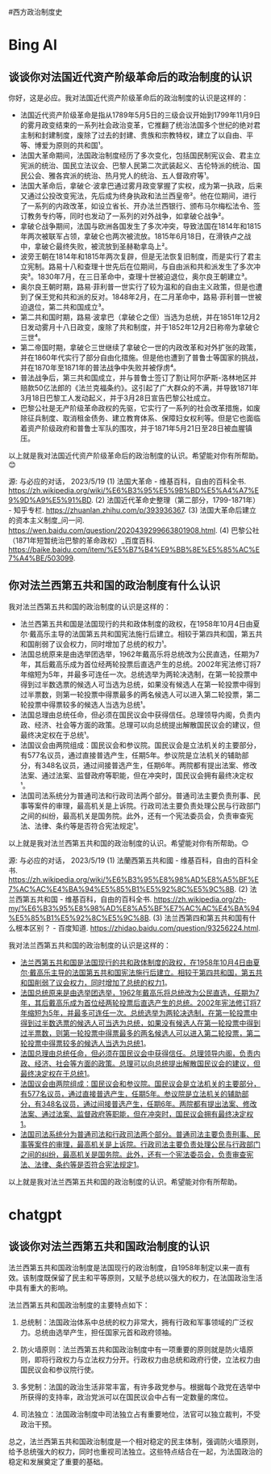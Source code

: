 #西方政治制度史 
# Bing AI

## 谈谈你对法国近代资产阶级革命后的政治制度的认识
你好，这是必应。我对法国近代资产阶级革命后的政治制度的认识是这样的：

- 法国近代资产阶级革命是指从1789年5月5日的三级会议开始到1799年11月9日的雾月政变结束的一系列社会政治变革，它推翻了统治法国多个世纪的绝对君主制和封建制度，废除了过去的封建、贵族和宗教特权，建立了以自由、平等、博爱为原则的共和国¹。
- 法国大革命期间，法国政治制度经历了多次变化，包括国民制宪议会、君主立宪派的统治、国民立法议会、巴黎人民第二次武装起义、吉伦特派的统治、国民公会、雅各宾派的统治、热月党人的统治、五人督政府等¹。
- 法国大革命后，拿破仑·波拿巴通过雾月政变掌握了实权，成为第一执政，后来又通过公投改变宪法，先后成为终身执政和法兰西皇帝²。他在位期间，进行了一系列的内政改革，如设立省长、开办法兰西银行、颁布马尔梅松法令、签订教务专约等，同时也发动了一系列的对外战争，如拿破仑战争²。
- 拿破仑战争期间，法国与欧洲各国发生了多次冲突，导致法国在1814年和1815年两次被联军占领，拿破仑也两次被流放。1815年6月18日，在滑铁卢之战中，拿破仑最终失败，被流放到圣赫勒拿岛上²。
- 波旁王朝在1814年和1815年两次复辟，但是无法恢复旧制度，而是实行了君主立宪制。路易十八和查理十世先后在位期间，与自由派和共和派发生了多次冲突³。1830年7月，在三日革命中，查理十世被迫退位，奥尔良王朝建立³。
- 奥尔良王朝时期，路易·菲利普一世实行了较为温和的自由主义政策，但是也遭到了保王党和共和派的反对。1848年2月，在二月革命中，路易·菲利普一世被迫退位，第二共和国成立³。
- 第二共和国时期，路易·波拿巴（拿破仑之侄）当选为总统，并在1851年12月2日发动雾月十八日政变，废除了共和制度，并于1852年12月2日称帝为拿破仑三世⁴。
- 第二帝国时期，拿破仑三世继续了拿破仑一世的内政改革和对外扩张的政策，并在1860年代实行了部分自由化措施。但是他也遭到了普鲁士等国家的挑战，并在1870年至1871年的普法战争中失败并被俘虏⁴。
- 普法战争后，第三共和国成立，并与普鲁士签订了割让阿尔萨斯-洛林地区并赔款50亿法郎的《法兰克福条约》。这引起了广大群众的不满，并导致1871年3月18日巴黎工人发动起义，并于3月28日宣告巴黎公社成立。
- 巴黎公社是无产阶级革命政权的先驱，它实行了一系列的社会改革措施，如废除征兵制度、取消租金债务、建立教育体系、保障妇女权利等。但是它也面临着资产阶级政府和普鲁士军队的围攻，并于1871年5月21日至28日被血腥镇压。

以上就是我对法国近代资产阶级革命后的政治制度的认识。希望能对你有所帮助。😊

源: 与必应的对话， 2023/5/19
(1) 法国大革命 - 维基百科，自由的百科全书. https://zh.wikipedia.org/wiki/%E6%B3%95%E5%9B%BD%E5%A4%A7%E9%9D%A9%E5%91%BD.
(2) 法国近代革命史整理（第二部分，1799-1871年） - 知乎专栏. https://zhuanlan.zhihu.com/p/393936367.
(3) 法国大革命后建立的资本主义制度_问一问. https://wen.baidu.com/question/2020439299663801908.html.
(4) 巴黎公社（1871年短暂统治巴黎的革命政权）_百度百科. https://baike.baidu.com/item/%E5%B7%B4%E9%BB%8E%E5%85%AC%E7%A4%BE/503099.

## 你对法兰西第五共和国的政治制度有什么认识

我对法兰西第五共和国的政治制度的认识是这样的：

- 法兰西第五共和国是法国现行的共和政体制度的政权，在1958年10月4日由夏尔·戴高乐主导的法国第五共和国宪法施行后建立。相较于第四共和国，第五共和国削弱了议会权力，同时增加了总统的权力¹。
- 法国总统原来是由选举团选举，1962年戴高乐将总统改为公民直选，任期为7年，其后戴高乐成为首位经两轮投票后直选产生的总统。2002年宪法修订将7年缩短为5年，并最多可连任一次。总统选举为两轮决选制，在第一轮投票中得到过半数选票的候选人可当选为总统，如果没有候选人在第一轮投票中得到过半票数，则第一轮投票中得票最多的两名候选人可以进入第二轮投票，第二轮投票中得票较多的候选人当选为总统¹。
- 法国总理由总统任命，但必须在国民议会中获得信任。总理领导内阁，负责内政、经济、社会等方面的政策。总理可以向总统提出解散国民议会的建议，但最终决定权在于总统¹。
- 法国议会由两院组成：国民议会和参议院。国民议会是立法机关的主要部分，有577名议员，通过直接普选产生，任期5年。参议院是立法机关的辅助部分，有348名议员，通过间接普选产生，任期6年。两院都有提出法案、修改法案、通过法案、监督政府等职能，但在冲突时，国民议会拥有最终决定权¹。
- 法国司法系统分为普通司法和行政司法两个部分。普通司法主要负责刑事、民事等案件的审理，最高机关是上诉院。行政司法主要负责处理公民与行政部门之间的纠纷，最高机关是国务院。此外，还有一个宪法委员会，负责审查宪法、法律、条约等是否符合宪法规定¹。

以上就是我对法兰西第五共和国的政治制度的认识。希望能对你有所帮助。😊

源: 与必应的对话， 2023/5/19
(1) 法蘭西第五共和國 - 维基百科，自由的百科全书. https://zh.wikipedia.org/wiki/%E6%B3%95%E8%98%AD%E8%A5%BF%E7%AC%AC%E4%BA%94%E5%85%B1%E5%92%8C%E5%9C%8B.
(2) 法兰西第五共和国 - 维基百科，自由的百科全书. https://zh.wikipedia.org/zh-my/%E6%B3%95%E8%98%AD%E8%A5%BF%E7%AC%AC%E4%BA%94%E5%85%B1%E5%92%8C%E5%9C%8B.
(3) 法兰西第四和第五共和国有什么根本区别？ - 百度知道. https://zhidao.baidu.com/question/93256224.html.

我对法兰西第五共和国的政治制度的认识是这样的：

-   [法兰西第五共和国是法国现行的共和政体制度的政权，在1958年10月4日由夏尔·戴高乐主导的法国第五共和国宪法施行后建立。相较于第四共和国，第五共和国削弱了议会权力，同时增加了总统的权力](https://zh.wikipedia.org/wiki/%E6%B3%95%E8%98%AD%E8%A5%BF%E7%AC%AC%E4%BA%94%E5%85%B1%E5%92%8C%E5%9C%8B)[1](https://zh.wikipedia.org/wiki/%E6%B3%95%E8%98%AD%E8%A5%BF%E7%AC%AC%E4%BA%94%E5%85%B1%E5%92%8C%E5%9C%8B)。
-   [法国总统原来是由选举团选举，1962年戴高乐将总统改为公民直选，任期为7年，其后戴高乐成为首位经两轮投票后直选产生的总统。2002年宪法修订将7年缩短为5年，并最多可连任一次。总统选举为两轮决选制，在第一轮投票中得到过半数选票的候选人可当选为总统，如果没有候选人在第一轮投票中得到过半票数，则第一轮投票中得票最多的两名候选人可以进入第二轮投票，第二轮投票中得票较多的候选人当选为总统](https://zh.wikipedia.org/wiki/%E6%B3%95%E8%98%AD%E8%A5%BF%E7%AC%AC%E4%BA%94%E5%85%B1%E5%92%8C%E5%9C%8B)[1](https://zh.wikipedia.org/wiki/%E6%B3%95%E8%98%AD%E8%A5%BF%E7%AC%AC%E4%BA%94%E5%85%B1%E5%92%8C%E5%9C%8B)。
-   [法国总理由总统任命，但必须在国民议会中获得信任。总理领导内阁，负责内政、经济、社会等方面的政策。总理可以向总统提出解散国民议会的建议，但最终决定权在于总统](https://zh.wikipedia.org/wiki/%E6%B3%95%E8%98%AD%E8%A5%BF%E7%AC%AC%E4%BA%94%E5%85%B1%E5%92%8C%E5%9C%8B)[1](https://zh.wikipedia.org/wiki/%E6%B3%95%E8%98%AD%E8%A5%BF%E7%AC%AC%E4%BA%94%E5%85%B1%E5%92%8C%E5%9C%8B)。
-   [法国议会由两院组成：国民议会和参议院。国民议会是立法机关的主要部分，有577名议员，通过直接普选产生，任期5年。参议院是立法机关的辅助部分，有348名议员，通过间接普选产生，任期6年。两院都有提出法案、修改法案、通过法案、监督政府等职能，但在冲突时，国民议会拥有最终决定权](https://zh.wikipedia.org/wiki/%E6%B3%95%E8%98%AD%E8%A5%BF%E7%AC%AC%E4%BA%94%E5%85%B1%E5%92%8C%E5%9C%8B)[1](https://zh.wikipedia.org/wiki/%E6%B3%95%E8%98%AD%E8%A5%BF%E7%AC%AC%E4%BA%94%E5%85%B1%E5%92%8C%E5%9C%8B)。
-   [法国司法系统分为普通司法和行政司法两个部分。普通司法主要负责刑事、民事等案件的审理，最高机关是上诉院。行政司法主要负责处理公民与行政部门之间的纠纷，最高机关是国务院。此外，还有一个宪法委员会，负责审查宪法、法律、条约等是否符合宪法规定](https://zh.wikipedia.org/wiki/%E6%B3%95%E8%98%AD%E8%A5%BF%E7%AC%AC%E4%BA%94%E5%85%B1%E5%92%8C%E5%9C%8B)[1](https://zh.wikipedia.org/wiki/%E6%B3%95%E8%98%AD%E8%A5%BF%E7%AC%AC%E4%BA%94%E5%85%B1%E5%92%8C%E5%9C%8B)。

以上就是我对法兰西第五共和国的政治制度的认识。希望能对你有所帮助。

# chatgpt

## 谈谈你对法兰西第五共和国政治制度的认识

法兰西第五共和国政治制度是法国现行的政治制度，自1958年制定以来一直有效。该制度既保留了民主和平等原则，又赋予总统以强大的权力，在法国政治生活中具有重大的影响。

法兰西第五共和国政治制度的主要特点如下：

1.  总统制：法国政治体系中总统的权力非常大，拥有行政和军事领域的广泛权力。总统由选举产生，担任国家元首和政府领袖。
    
2.  防火墙原则：法兰西第五共和国政治制度中有一项重要的原则就是防火墙原则，即将行政权力与立法权力分开。行政权力由总统和政府行使，立法权力由国民议会和参议院行使。
    
3.  多党制：法国的政治生活非常丰富，有许多政党参与。根据每个政党在选举中所获得的支持率，政治党派可以在国民议会中占有一定数量的席位。
    
4.  司法独立：法国政治制度中司法独立占有重要地位，法官可以独立裁判，不受政治干预。
    

总之，法兰西第五共和国政治制度是一个相对稳定的民主体制，强调防火墙原则，给予总统强大的权力，同时也重视司法独立。这些特点结合在一起，为法国政治的稳定和发展奠定了重要的基础。


